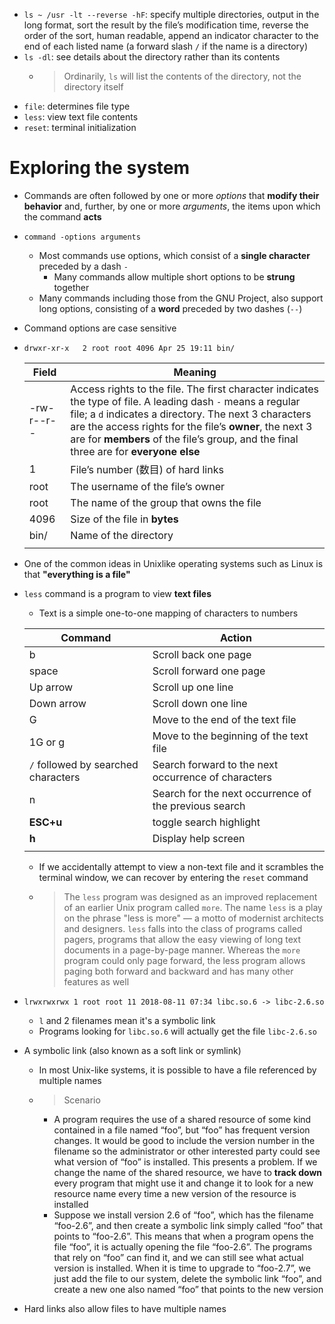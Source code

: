 - `ls ~ /usr -lt --reverse -hF`: specify multiple directories, output in the long format, sort the result by the file’s modification time, reverse the order of the sort, human readable, append an indicator character to the end of each listed name (a forward slash `/` if the name is a directory)
- `ls -dl`: see details about the directory rather than its contents
    - > Ordinarily, `ls` will list the contents of the directory, not the directory itself
- `file`: determines file type
- `less`: view text file contents
- `reset`: terminal initialization
# Exploring the system
- Commands are often followed by one or more *options* that **modify their behavior** and, further, by one or more *arguments*, the items upon which the command **acts**
- `command -options arguments`
    - Most commands use options, which consist of a **single character** preceded by a dash `-`
        - Many commands allow multiple short options to be **strung** together
    - Many commands including those from the GNU Project, also support long options, consisting of a **word** preceded by two dashes (`--`)
- Command options are case sensitive

- `drwxr-xr-x   2 root root 4096 Apr 25 19:11 bin/`

    Field | Meaning |
    --|--|
    -rw-r--r-- | Access rights to the file. The first character indicates the type of file. A leading dash `-` means a regular file; a `d` indicates a directory. The next 3 characters are the access rights for the file’s **owner**, the next 3 are for **members** of the file’s group, and the final three are for **everyone else** |
    1 | File’s number (数目) of hard links |
    root | The username of the file’s owner |
    root | The name of the group that owns the file |
    4096 | Size of the file in **bytes** |
    bin/ | Name of the directory |
    | |

- One of the common ideas in Unixlike operating systems such as Linux is that **"everything is a file"**
- `less` command is a program to view **text files**
    - Text is a simple one-to-one mapping of characters to numbers

    Command | Action |
    --|--|
    b | Scroll back one page |
    space | Scroll forward one page |
    Up arrow | Scroll up one line |
    Down arrow | Scroll down one line |
    G | Move to the end of the text file |
    1G or g | Move to the beginning of the text file |
    `/` followed by searched characters | Search forward to the next occurrence of characters |
    n | Search for the next occurrence of the previous search |
    **ESC+u** | toggle search highlight |
    **h** | Display help screen |
    | |

    - If we accidentally attempt to view a non-text file and it scrambles the terminal window, we can recover by entering the `reset` command
    - > The `less` program was designed as an improved replacement of an earlier Unix program called `more`. The name `less` is a play on the phrase "less is more" — a motto of modernist architects and designers. `less` falls into the class of programs called pagers, programs that allow the easy viewing of long text documents in a page-by-page manner. Whereas the `more` program could only page forward, the less program allows paging both forward and backward and has many other features as well
- `lrwxrwxrwx 1 root root 11 2018-08-11 07:34 libc.so.6 -> libc-2.6.so`
    - `l` and 2 filenames mean it's a symbolic link
    - Programs looking for `libc.so.6` will actually get the file `libc-2.6.so`
- A symbolic link (also known as a soft link or symlink)
    - In most Unix-like systems, it is possible to have a file referenced by multiple names
    - > Scenario
        - A program requires the use of a shared resource of some kind contained in a file named “foo”, but “foo” has frequent version changes. It would be good to include the version number in the filename so the administrator or other interested party could see what version of “foo” is installed. This presents a problem. If we change the name of the shared resource, we have to **track down** every program that might use it and change it to look for a new resource name every time a new version of the resource is installed
        - Suppose we install version 2.6 of “foo”, which has the filename “foo-2.6”, and then create a symbolic link simply called “foo” that points to “foo-2.6”. This means that when a program opens the file “foo”, it is actually opening the file “foo-2.6”. The programs that rely on “foo” can find it, and we can still see what actual version is installed. When it is time to upgrade to “foo-2.7”, we just add the file to our system, delete the symbolic link “foo”, and create a new one also named “foo” that points to the new version
- Hard links also allow files to have multiple names